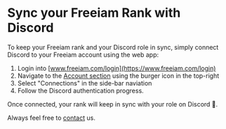 # Sync your Freeiam Rank with Discord

To keep your Freeiam rank and your Discord role in sync, simply connect Discord to your Freeiam account using the web app:

1. Login into [www.freeiam.com/login](https://www.freeiam.com/login)
2. Navigate to the [Account section](https://my.freeiam.com/account) using the burger icon in the top-right
3. Select "Connections" in the side-bar naviation
4. Follow the Discord authentication progress.

Once connected, your rank will keep in sync with your role on Discord 🎉.

Always feel free to [contact](/general/contact) us.
